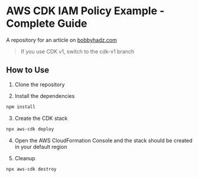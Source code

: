 # AWS CDK IAM Policy Example - Complete Guide

A repository for an article on
[bobbyhadz.com](https://bobbyhadz.com/blog/aws-cdk-iam-policy-example)

> If you use CDK v1, switch to the cdk-v1 branch

## How to Use

1. Clone the repository

2. Install the dependencies

```bash
npm install
```

3. Create the CDK stack

```bash
npx aws-cdk deploy
```

4. Open the AWS CloudFormation Console and the stack should be created in your
   default region

5. Cleanup

```bash
npx aws-cdk destroy
```
